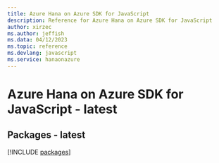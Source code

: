 ```yaml
---
title: Azure Hana on Azure SDK for JavaScript
description: Reference for Azure Hana on Azure SDK for JavaScript
author: xirzec
ms.author: jeffish
ms.data: 04/12/2023
ms.topic: reference
ms.devlang: javascript
ms.service: hanaonazure
---
```

# Azure Hana on Azure SDK for JavaScript - latest
## Packages - latest
[!INCLUDE [packages](hana-on-azure-index.md)]